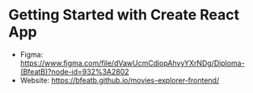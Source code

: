 # Getting Started with Create React App

- Figma: https://www.figma.com/file/dVawUcmCdiopAhyyYXrNDg/Diploma-(BfeatB)?node-id=932%3A2802
- Website: https://bfeatb.github.io/movies-explorer-frontend/
